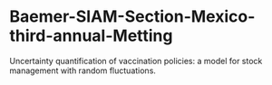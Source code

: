 # Baemer-SIAM-Section-Mexico-third-annual-Metting

Uncertainty quantification of vaccination policies:
a model for stock management with random fluctuations.